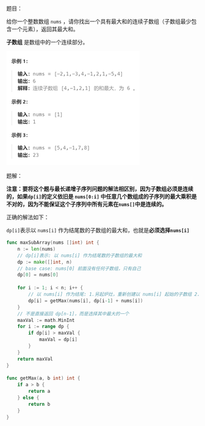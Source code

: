 题目：

给你一个整数数组 `nums` ，请你找出一个具有最大和的连续子数组（子数组最少包含一个元素），返回其最大和。

**子数组** 是数组中的一个连续部分。

<img src="1.最大子数组和.assets/image-20231022154226542.png" alt="image-20231022154226542" style="zoom:50%;" />

题解：

**注意：要将这个题与最长递增子序列问题的解法相区别，因为子数组必须是连续的，如果`dp[i]`的定义依旧是 `nums[0:i]` 中任意几个数组成的子序列的最大乘积是不对的，因为不能保证这个子序列中所有元素在`nums[]`中是连续的。**

正确的解法如下：

`dp[i]`表示以 `nums[i]` 作为结尾数的子数组的最大和，也就是**必须选择`nums[i]`**

```go
func maxSubArray(nums []int) int {
    n := len(nums)
    // dp[i]表示: 以 nums[i] 作为结尾数的子数组的最大和
    dp := make([]int, n)
    // base case: nums[0] 前面没有任何子数组，只有自己
    dp[0] = nums[0]

    for i := 1; i < n; i++ {
        // 以 nums[i] 作为结尾: 1.另起炉灶，重新创建以 nums[i] 起始的子数组 2.继承之前的子数组的最大和
        dp[i] = getMax(nums[i], dp[i-1] + nums[i])
    }
    // 不是直接返回 dp[n-1]，而是选择其中最大的一个
    maxVal := math.MinInt
    for i := range dp {
        if dp[i] > maxVal {
            maxVal = dp[i]
        }
    }
    return maxVal
}

func getMax(a, b int) int {
    if a > b {
        return a
    } else {
        return b
    }
}
```

